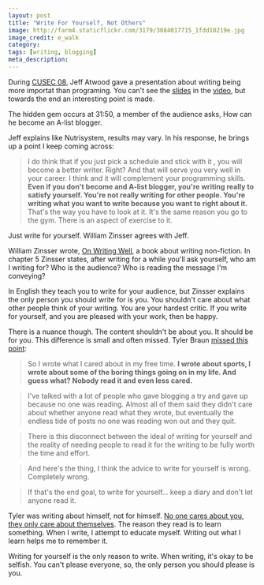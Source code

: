 ```yaml
---
layout: post
title: "Write For Yourself, Not Others"
image: http://farm4.staticflickr.com/3179/3084017715_1fdd10219e.jpg
image_credit: e_walk
category: 
tags: [writing, blogging]
meta_description:
---
```


During [CUSEC 08][4], Jeff Atwood gave a presentation about writing being more importat than programing. You can't see the [slides][1] in the [video][2], but towards the end an interesting point is made.

The hidden gem occurs at 31:50, a member of the audience asks, How can he become an A-list blogger.

Jeff explains like Nutrisystem, results may vary. In his response, he brings up a point I keep coming across:

> I do think that if you just pick a schedule and stick with it , you will become a better writer. Right? And that will serve you very well in your career. I think and it will complement your programming skills. __Even if you don't become and A-list blogger, you're writing really to satisfy yourself. You're not really writing for other people. You're writing what you want to write because you want to right about it.__ That's the way you have to look at it. It's the same reason you go to the gym. There is an aspect of exercise to it.

Just write for yourself. William Zinsser agrees with Jeff.

William Zinsser wrote, [On Writing Well][3], a book about writing non-fiction. In chapter 5 Zinsser states, after writing for a while you'll ask yourself, who am I writing for? Who is the audience? Who is reading the message I'm conveying?

In English they teach you to write for your audience, but Zinsser explains the only person you should write for is you. You shouldn't care about what other people think of your writing. You are your hardest critic. If you write for yourself, and you are pleased with your work, then be happy.

There is a nuance though. The content shouldn't be about you. It should be for you. This difference is small and often missed. Tyler Braun [missed this point][5]:

> So I wrote what I cared about in my free time. __I wrote about sports, I wrote about some of the boring things going on in my life. And guess what? Nobody read it and even less cared.__

> I've talked with a lot of people who gave blogging a try and gave up because no one was reading. Almost all of them said they didn't care about whether anyone read what they wrote, but eventually the endless tide of posts no one was reading won out and they quit.

> There is this disconnect between the ideal of writing for yourself and the reality of needing people to read it for the writing to be fully worth the time and effort.

> And here's the thing, I think the advice to write for yourself is wrong. Completely wrong.

> If that's the end goal, to write for yourself... keep a diary and don't let anyone read it.

Tyler was writing about himself, not for himself. [No one cares about you, they only care about themselves][6]. The reason they read is to learn something. When I write, I attempt to educate myself. Writing out what I learn helps me to remember it.

Writing for yourself is the only reason to write. When writing, it's okay to be selfish. You can't please everyone, so, the only person you should please is you.

[1]: http://www.slideshare.net/legendsland/is-writing-more-important-than-programming "Slides"
[2]: http://vimeo.com/2796392 "video"
[3]: http://www.amazon.com/gp/product/0060891548/ref=as_li_ss_tl?ie=UTF8&camp=1789&creative=390957&creativeASIN=0060891548&linkCode=as2&tag=breharsblo-20
[4]: http://www.cusec.net/
[5]: http://manofdepravity.com/2011/07/dont-write-for-yourself/
[6]: http://www.amazon.com/gp/product/0671027034/ref=as_li_ss_tl?ie=UTF8&tag=breharsblo-20&linkCode=as2&camp=1789&creative=390957&creativeASIN=0671027034
